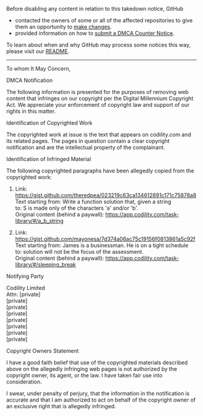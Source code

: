 Before disabling any content in relation to this takedown notice, GitHub
- contacted the owners of some or all of the affected repositories to give them an opportunity to [make changes](https://docs.github.com/en/github/site-policy/dmca-takedown-policy#a-how-does-this-actually-work).
- provided information on how to [submit a DMCA Counter Notice](https://docs.github.com/en/articles/guide-to-submitting-a-dmca-counter-notice).

To learn about when and why GitHub may process some notices this way, please visit our [README](https://github.com/github/dmca/blob/master/README.md#anatomy-of-a-takedown-notice).

---

To whom It May Concern,

DMCA Notification

The following information is presented for the purposes of removing web content that infringes on our copyright per the Digital Millennium Copyright Act. We appreciate your enforcement of copyright law and support of our rights in this matter.

Identification of Copyrighted Work

The copyrighted work at issue is the text that appears on codility.com and its related pages. The pages in question contain a clear copyright notification and are the intellectual property of the complainant.

Identification of Infringed Material

The following copyrighted paragraphs have been allegedly copied from the copyrighted work:

1) Link: https://gist.github.com/theredpea/023219c63ca134612891c171c75878a8  
Text starting from: Write a function solution that, given a string  
to: S is made only of the characters 'a' and/or 'b'.  
Original content (behind a paywall): https://app.codility.com/task-library/#/a_b_string  

2) Link: https://gist.github.com/mayonesa/7d374a06ac75c19156f0813861a5c92f  
Text starting from: James is a businessman. He is on a tight schedule  
to: solution will not be the focus of the assessment.  
Original content (behind a paywall): https://app.codility.com/task-library/#/sleeping_break

Notifying Party

Codility Limited  
Attn: [private]  
[private]  
[private]  
[private]  
[private]  
[private]  
[private]  
[private]  

Copyright Owners Statement

I have a good faith belief that use of the copyrighted materials described above on the allegedly infringing web pages is not authorized by the copyright owner, its agent, or the law. I have taken fair use into consideration.

I swear, under penalty of perjury, that the information in the notification is accurate and that I am authorized to act on behalf of the copyright owner of an exclusive right that is allegedly infringed.
